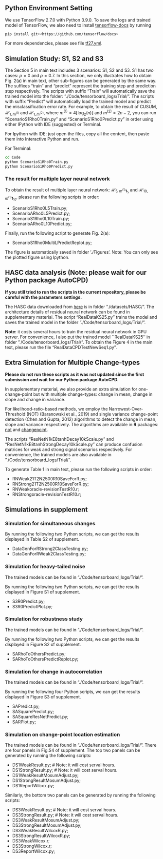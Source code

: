 #

## Python Environment Setting

We use TensorFlow 2.7.0 with Python 3.9.0. To save the logs and trained model of TensorFlow, we also need to install [tensorflow-docs](https://github.com/tensorflow/docs) by running

```bash
pip install git+<https://github.com/tensorflow/docs>
```

For more dependencies, please see file [tf27.yml](./tf27.yml).

## Simulation Study: S1, S2 and S3

The Section 5 in main text includes 3 scenarios: S1, S2 and S3. S1 has two cases: $\rho=0$ and $\rho=0.7$. In this section, we only illustrates how to obtain Fig. 2(a) in main text, other sub-figures can be generated by the same way. The suffixes “train” and “predict” represent the training step and prediction step respectively. The scripts with suffix “Train” will automatically save the trained model into the folder: ”./Code/tensorboard_logs/Trial/”. The scripts with suffix “Predict” will automatically load the trained model and predict the misclassification error rate. For example, to obtain the result of CUSUM, $\mathcal{H}_{1,m^{(1)}}$ and $\mathcal{H}_{1,m^{(2)}}$, where $m^{(1)} = 4\lfloor\log_2(n)\rfloor$ and $m^{(2)} = 2n-2$, you can run “ScenarioS1Rho0Train.py” and “ScenarioS1Rho0Predict.py” in order using either IPython with IDE (suggested) or Terminal.

For Ipython with IDE: just open the files, copy all the content, then paste them into Interactive Python and run.

For Terminal:

```bash
cd Code
python ScenarioS1Rho0Train.py
python ScenarioS1Rho0Predict.py
```

### The result for multiple layer neural network

To obtain the result of multiple layer neural network:
$\mathcal{H}_{5,m^{(1)}\mathbf{1}_{5}}$ and $\mathcal{H}_{10,m^{(1)}\mathbf{1}_{10}}$, please run the following scripts in order:

* ScenarioS1Rho0L5Train.py;
* ScenarioARho0L5Predict.py;
* ScenarioS1Rho0L10Train.py;
* ScenarioARho0L10Predict.py;

Finally, run the following script to generate Fig. 2(a):

* ScenarioS1Rho0MultiLPredictReplot.py;

The figure is automatically saved in folder ’./Figures’. Note: You can only see the plotted figure using Ipython.

## HASC data analysis (Note: please wait for our Python package AutoCPD)

**If you still tried to run the scripts in the current repository, please be careful with the parameters settings.**

The HASC data downloaded from [here](http://hasc.jp/hc2011/index-en.html) is in folder ”./datasets/HASC/”. The architecture details of residual neural network can be found in supplementary material. The script “RealDataKS25.py” trains the model and saves the trained model in the folder ”./Code/tensorboard_logs/Trial/”.

**Note:** it costs several hours to train the residual neural network in GPU server. For convenience, I also put the trained model ``RealDataKS25’’ in folder ”./Code/tensorboard_logs/Trial/”. To obtain the Figure 4 in the main text, please run the file “RealDataCPDTestNewSeq1.py”.

## Extra Simulation for Multiple Change-types

**Please do not run these scripts as it was not updated since the first submission and wait for our Python package AutoCPD.**

In supplementary material, we also provide an extra simulation for one-change-point but with multiple change-types: change in mean, change in slope and change in variance.

For likelihood-ratio-based methods, we employ the Narrowest-Over-Threshold (NOT) (Baranowski et al., 2019) and single variance change-point detection (Chen and Gupta, 2012) algorithms to detect the change in mean, slope and variance respectively. The algorithms are available in **R** packages: [not](https://CRAN.R-project.org/package=not) and [changepoint](https://CRAN.R-project.org/package=changepoint).

The scripts “ResNetN1kE8tanhDecay10kScale.py” and “ResNetN1kE8tanhStrongDecay10kScale.py” can produce confusion matrices for weak and strong signal scenarios respectively. For convenience, the trained models are also available in ”./Code/tensorboard_logs/Trial/”.

To generate Table 1 in main text, please run the following scripts in order:

* RNWeak21T2N2500R10SaveForR.py;
* RNStrong21T2N2500R10SaveForR.py;
* RNWeakoracle-revisionTestR10.r;
* RNStrongoracle-revisionTestR10.r;

## Simulations in supplement

### Simulation for simultaneous changes

By running the following two Python scripts, we can get the results displayed in Table S2 of supplement.

* DataGenForRStrong2ClassTesting.py;
* DataGenForRWeak2ClassTesting.py;

### Simulation for heavy-tailed noise

The trained models can be found in ”./Code/tensorboard_logs/Trial/”.

By running the following two Python scripts, we can get the results displayed in Figure S1 of supplement.

* S3R0Predict.py;
* S3R0PredictPlot.py;

### Simulation for robustness study

The trained models can be found in ”./Code/tensorboard_logs/Trial/”.

By running the following two Python scripts, we can get the results displayed in Figure S2 of supplement.

* SARhoToOthersPredict.py;
* SARhoToOthersPredictReplot.py;

### Simulation for change in autocorrelation

The trained models can be found in ”./Code/tensorboard_logs/Trial/”.

By running the following four Python scripts, we can get the results displayed in Figure S3 of supplement.

* SAPredict.py;
* SASquarePredict.py;
* SASquareResNetPredict.py;
* SARPlot.py;

### Simulation on change-point location estimation

The trained models can be found in ”./Code/tensorboard_logs/Trial/”. There are four panels in Fig.S4 of supplement. The top two panels can be generated by running the following scripts:

* DS1WeakResult.py; # Note: it will cost serval hours.
* DS1StrongResult.py; # Note: it will cost serval hours.
* DS1WeakResultMosumAdjust.py;
* DS1StrongResultMosumAdjust.py;
* DS1ReportWilcox.py;

Similarly, the bottom two panels can be generated by running the following scripts:

* DS3WeakResult.py; # Note: it will cost serval hours.
* DS3StrongResult.py; # Note: it will cost serval hours.
* DS3WeakResultMosumAdjust.py;
* DS3StrongResultMosumAdjust.py;
* DS3WeakResultWilcoxR.py;
* DS3StrongResultWilcoxR.py;
* DS3WeakWilcox.r;
* DS3StrongWilcox.r;
* DS3ReportWilcox.py;

